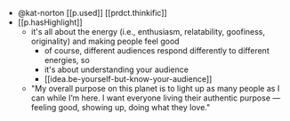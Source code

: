 

- @kat-norton [[p.used]] [[prdct.thinkific]]
- [[p.hasHighlight]]
  - it's all about the energy (i.e., enthusiasm, relatability, goofiness, originality) and making people feel good
    - of course, different audiences respond differently to different energies, so
    - it's about understanding your audience 
    - [[idea.be-yourself-but-know-your-audience]]
  - "My overall purpose on this planet is to light up as many people as I can while I’m here. I want everyone living their authentic purpose — feeling good, showing up, doing what they love."
